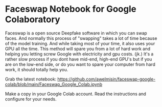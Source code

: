 # Faceswap Notebook for Google Colaboratory
Faceswap is a open source Deepfake software in which you can swap faces. And normally this process of "swapping" takes a lot of time because of the model training. And while taking most of your time, it also uses your GPU all the time. This method will spare you from a lot of hard work and helping you letting screw Google with electricity and gpu costs. (jk.) It's a rather slow process if you dont have mid-end, high-end GPU's but if you are on the low-end side, or do you want to spare your computer from hard work, it should totally help you.

Grab the latest notebook: 
https://github.com/awelmisin/faceswap-google-colab/blob/main/Faceswap_Google_Colab.ipynb

Make a copy in your Google Colab account.
Read the instructions and configure for your needs.

